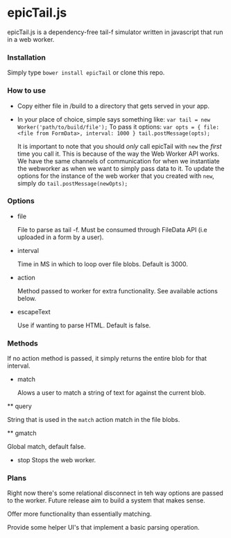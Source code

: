 # epicTail.js

epicTail.js is a dependency-free tail-f simulator written in javascript that run in a web worker.

### Installation

Simply type `bower install epicTail` or clone this repo.

### How to use

* Copy either file in /build to a directory that gets served in your app. 
* In your place of choice, simple says something like:
  `var tail = new Worker('path/to/build/file');`
  To pass it options:
    `var opts = {
      file: <file from FormData>,
      interval: 1000
    }
    tail.postMessage(opts);`

  It is important to note that you should *only* call epicTail with `new` the *first* time you call it.
  This is because of the way the Web Worker API works. We have the same channels of communication for when we instantiate the webworker as when we want to simply pass data to it.
  To update the options for the instance of the web worker that you created with `new`, simply do `tail.postMessage(newOpts);`

### Options

* file

  File to parse as tail -f. Must be consumed through FileData API (i.e uploaded in a form by a user).
    			
* interval

  Time in MS in which to loop over file blobs. Default is 3000.
  
* action

  Method passed to worker for extra functionality. See available actions below.

* escapeText

  Use if wanting to parse HTML. Default is false.

### Methods

If no action method is passed, it simply returns the entire blob for that interval.

* match 

  Alows a user to match a string of text for against the current blob.

** query

   String that is used in the `match` action match in the file blobs.

** gmatch

   Global match, default false.
   
* stop
  Stops the web worker.

### Plans

Right now there's some relational disconnect in teh way options are passed to the worker. Future release aim to build a system that makes sense.

Offer more functionality than essentially matching.

Provide some helper UI's that implement a basic parsing operation.
